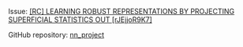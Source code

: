 Issue: [[RC] LEARNING ROBUST REPRESENTATIONS BY PROJECTING SUPERFICIAL STATISTICS OUT [rJEjjoR9K7]](https://github.com/reproducibility-challenge/iclr_2019/issues/123)

GitHub repository: [nn_project](https://github.com/MarWit/nn_project)
